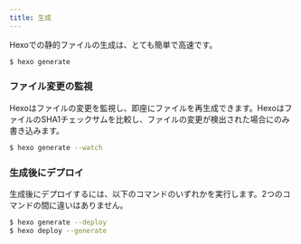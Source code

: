 ```yaml
---
title: 生成
---
```


Hexoでの静的ファイルの生成は、とても簡単で高速です。

```bash
$ hexo generate
```

### ファイル変更の監視

Hexoはファイルの変更を監視し、即座にファイルを再生成できます。HexoはファイルのSHA1チェックサムを比較し、ファイルの変更が検出された場合にのみ書き込みます。

```bash
$ hexo generate --watch
```

### 生成後にデプロイ

生成後にデプロイするには、以下のコマンドのいずれかを実行します。2つのコマンドの間に違いはありません。

```bash
$ hexo generate --deploy
$ hexo deploy --generate
```
